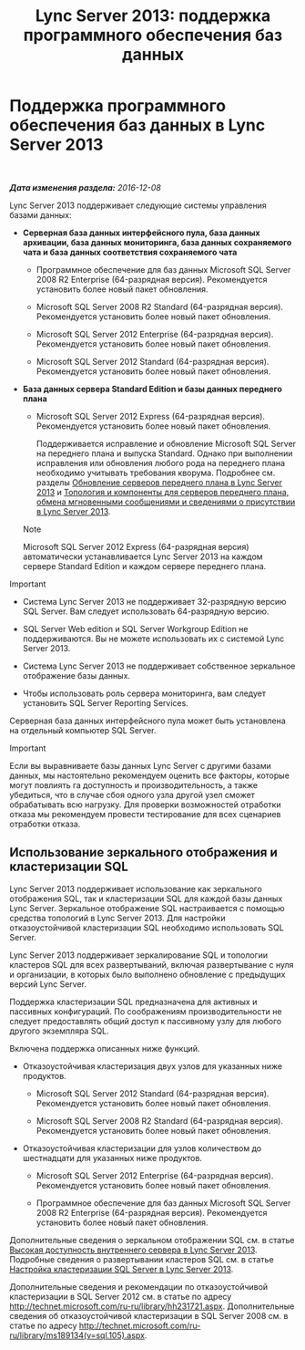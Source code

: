 ﻿---
title: 'Lync Server 2013: поддержка программного обеспечения баз данных'
TOCTitle: Поддержка программного обеспечения баз данных
ms:assetid: e05d0032-bbea-4e61-987d-d07b1c045fd5
ms:mtpsurl: https://technet.microsoft.com/ru-ru/library/Gg398990(v=OCS.15)
ms:contentKeyID: 49311428
ms.date: 12/10/2016
mtps_version: v=OCS.15
ms.translationtype: HT
---

# Поддержка программного обеспечения баз данных в Lync Server 2013

 

_**Дата изменения раздела:** 2016-12-08_

Lync Server 2013 поддерживает следующие системы управления базами данных:

  - **Серверная база данных интерфейсного пула, база данных архивации, база данных мониторинга, база данных сохраняемого чата и база данных соответствия сохраняемого чата**
    
      - Программное обеспечение для баз данных Microsoft SQL Server 2008 R2 Enterprise (64-разрядная версия). Рекомендуется установить более новый пакет обновления.
    
      - Microsoft SQL Server 2008 R2 Standard (64-разрядная версия). Рекомендуется установить более новый пакет обновления.
    
      - Microsoft SQL Server 2012 Enterprise (64-разрядная версия). Рекомендуется установить более новый пакет обновления.
    
      - Microsoft SQL Server 2012 Standard (64-разрядная версия). Рекомендуется установить более новый пакет обновления.

  - **База данных сервера Standard Edition и базы данных переднего плана**
    
      - Microsoft SQL Server 2012 Express (64-разрядная версия). Рекомендуется установить более новый пакет обновления.
        
        Поддерживается исправление и обновление Microsoft SQL Server на переднего плана и выпуска Standard. Однако при выполнении исправления или обновления любого рода на переднего плана необходимо учитывать требования кворума. Подробнее см. разделы [Обновление серверов переднего плана в Lync Server 2013](lync-server-2013-upgrade-or-update-front-end-servers.md) и [Топология и компоненты для серверов переднего плана, обмена мгновенными сообщениями и сведениями о присутствии в Lync Server 2013](lync-server-2013-topologies-and-components-for-front-end-servers-instant-messaging-and-presence.md).
    
    > [!NOTE]  
    > Microsoft SQL Server 2012 Express (64-разрядная версия) автоматически устанавливается Lync Server 2013 на каждом сервере Standard Edition и каждом сервере переднего плана.

> [!IMPORTANT]  
> <ul>
> <li><p>Система Lync Server 2013 не поддерживает 32-разрядную версию SQL Server. Вам следует использовать 64-разрядную версию.</p></li>
> <li><p>SQL Server Web edition и SQL Server Workgroup Edition не поддерживаются. Вы не можете использовать их с системой Lync Server 2013.</p></li>
> 
> <li><p>Система Lync Server 2013 не поддерживает собственное зеркальное отображение базы данных.</p></li>
> 
> 
> <li><p>Чтобы использовать роль сервера мониторинга, вам следует установить SQL Server Reporting Services.</p></li></ul>


Серверная база данных интерфейсного пула может быть установлена на отдельный компьютер SQL Server.

> [!IMPORTANT]  
> Если вы выравниваете базы данных Lync Server с другими базами данных, мы настоятельно рекомендуем оценить все факторы, которые могут повлиять га доступность и производительность, а также убедиться, что в случае сбоя одного узла другой узел сможет обрабатывать всю нагрузку. Для проверки возможностей отработки отказа мы рекомендуем провести тестирование для всех сценариев отработки отказа.

## Использование зеркального отображения и кластеризации SQL

Lync Server 2013 поддерживает использование как зеркального отображения SQL, так и кластеризации SQL для каждой базы данных Lync Server. Зеркальное отображение SQL настраивается с помощью средства топологий в Lync Server 2013. Для настройки отказоустойчивой кластеризации SQL необходимо использовать SQL Server.

Lync Server 2013 поддерживает зеркалирование SQL и топологии кластеров SQL для всех развертываний, включая развертывание с нуля и организации, в которых было выполнено обновление с предыдущих версий Lync Server.

Поддержка кластеризации SQL предназначена для активных и пассивных конфигураций. По соображениям производительности не следует предоставлять общий доступ к пассивному узлу для любого другого экземпляра SQL.

Включена поддержка описанных ниже функций.

  - Отказоустойчивая кластеризация двух узлов для указанных ниже продуктов.
    
      - Microsoft SQL Server 2012 Standard (64-разрядная версия). Рекомендуется установить более новый пакет обновления.
    
      - Microsoft SQL Server 2008 R2 Standard (64-разрядная версия). Рекомендуется установить более новый пакет обновления.

  - Отказоустойчивая кластеризации для узлов количеством до шестнадцати для указанных ниже продуктов.
    
      - Microsoft SQL Server 2012 Enterprise (64-разрядная версия). Рекомендуется установить более новый пакет обновления.
    
      - Программное обеспечение для баз данных Microsoft SQL Server 2008 R2 Enterprise (64-разрядная версия). Рекомендуется установить более новый пакет обновления.

Дополнительные сведения о зеркальном отображении SQL см. в статье [Высокая доступность внутреннего сервера в Lync Server 2013](lync-server-2013-back-end-server-high-availability.md). Подробные сведения о развертывании кластеров SQL см. в статье [Настройка кластеризации SQL Server в Lync Server 2013](lync-server-2013-configure-sql-server-clustering.md).

Дополнительные сведения и рекомендации по отказоустойчивой кластеризации в SQL Server 2012 см. в статье по адресу <http://technet.microsoft.com/ru-ru/library/hh231721.aspx>. Дополнительные сведения об отказоустойчивой кластеризации в SQL Server 2008 см. в статье по адресу <http://technet.microsoft.com/ru-ru/library/ms189134(v=sql.105).aspx>.

